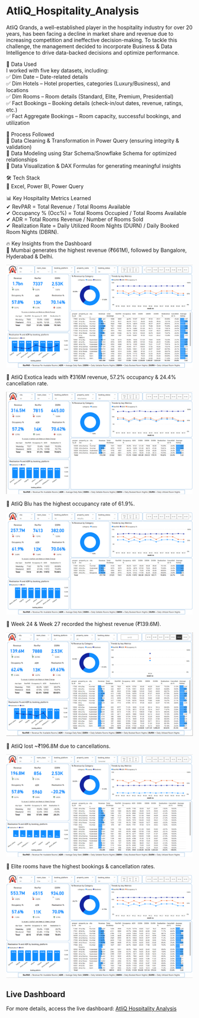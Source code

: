 # AtliQ_Hospitality_Analysis


AtliQ Grands, a well-established player in the hospitality industry for over 20 years, has been facing a decline in market share and revenue due to increasing competition and ineffective decision-making. To tackle this challenge, the management decided to incorporate Business & Data Intelligence to drive data-backed decisions and optimize performance.   

📂 Data Used   
I worked with five key datasets, including:   
✅ Dim Date – Date-related details   
✅ Dim Hotels – Hotel properties, categories (Luxury/Business), and locations    
✅ Dim Rooms – Room details (Standard, Elite, Premium, Presidential)    
✅ Fact Bookings – Booking details (check-in/out dates, revenue, ratings, etc.)    
✅ Fact Aggregate Bookings – Room capacity, successful bookings, and utilization  

🔧 Process Followed    
🔹 Data Cleaning & Transformation in Power Query (ensuring integrity & validation)   
🔹 Data Modeling using Star Schema/Snowflake Schema for optimized relationships    
🔹 Data Visualization & DAX Formulas for generating meaningful insights   

🛠 Tech Stack  
📌 Excel, Power BI, Power Query   
 

📊 Key Hospitality Metrics Learned   
✔ RevPAR = Total Revenue / Total Rooms Available  
✔ Occupancy % (Occ%) = Total Rooms Occupied / Total Rooms Available  
✔ ADR = Total Rooms Revenue / Number of Rooms Sold  
✔ Realization Rate = Daily Utilized Room Nights (DURN) / Daily Booked Room Nights (DBRN).  

🔥 Key Insights from the Dashboard   
📍 Mumbai generates the highest revenue (₹661M), followed by Bangalore, Hyderabad & Delhi.  

 
![Mumbai](https://github.com/Sumit-Mahat0/AtliQ_Hospitality_Analysis/blob/main/AtliQ%20Hospitality%20Analysis%20%20img/main.png)


📍 AtliQ Exotica leads with ₹316M revenue, 57.2% occupancy & 24.4% cancellation rate.  


![AtliQ Exotica](https://github.com/Sumit-Mahat0/AtliQ_Hospitality_Analysis/blob/main/AtliQ%20Hospitality%20Analysis%20%20img/AtliQ%20Exotica.png)


📍 AtliQ Blu has the highest occupancy rate of 61.9%.  


![AtliQ Blu](https://github.com/Sumit-Mahat0/AtliQ_Hospitality_Analysis/blob/main/AtliQ%20Hospitality%20Analysis%20%20img/AtliQ%20Blu.png)


📍 Week 24 & Week 27 recorded the highest revenue (₹139.6M). 


![Week](https://github.com/Sumit-Mahat0/AtliQ_Hospitality_Analysis/blob/main/AtliQ%20Hospitality%20Analysis%20%20img/W24.png)


📍 AtliQ lost ~₹196.8M due to cancellations.  


![Cancellations](https://github.com/Sumit-Mahat0/AtliQ_Hospitality_Analysis/blob/main/AtliQ%20Hospitality%20Analysis%20%20img/Cancelled.png)


📍 Elite rooms have the highest bookings & cancellation rates.  

  
![Elite](https://github.com/Sumit-Mahat0/AtliQ_Hospitality_Analysis/blob/main/AtliQ%20Hospitality%20Analysis%20%20img/Elite.png)





## Live Dashboard
For more details, access the live dashboard: [AtliQ Hospitality Analysis](https://app.powerbi.com/view?r=eyJrIjoiN2VmYzVmMDUtZThkNi00NTA2LWFkNDgtNTY5NmQwOTExYzNkIiwidCI6ImM2ZTU0OWIzLTVmNDUtNDAzMi1hYWU5LWQ0MjQ0ZGM1YjJjNCJ9)

